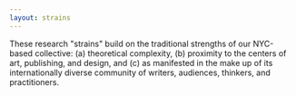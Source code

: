 ```yaml
---
layout: strains
---
```


These research "strains" build on the traditional strengths of our NYC-based collective: (a) theoretical complexity, (b) proximity to the centers of art, publishing, and design, and (c) as manifested in the make up of its internationally diverse community of writers, audiences, thinkers, and practitioners.
